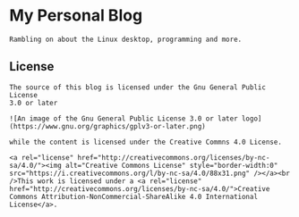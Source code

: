 # My Personal Blog

    Rambling on about the Linux desktop, programming and more.

## License
    
    The source of this blog is licensed under the Gnu General Public License 
    3.0 or later
    
    ![An image of the Gnu General Public License 3.0 or later logo](https://www.gnu.org/graphics/gplv3-or-later.png)
    
    while the content is licensed under the Creative Commns 4.0 License.
    
    <a rel="license" href="http://creativecommons.org/licenses/by-nc-sa/4.0/"><img alt="Creative Commons License" style="border-width:0" src="https://i.creativecommons.org/l/by-nc-sa/4.0/88x31.png" /></a><br />This work is licensed under a <a rel="license" href="http://creativecommons.org/licenses/by-nc-sa/4.0/">Creative Commons Attribution-NonCommercial-ShareAlike 4.0 International License</a>.
